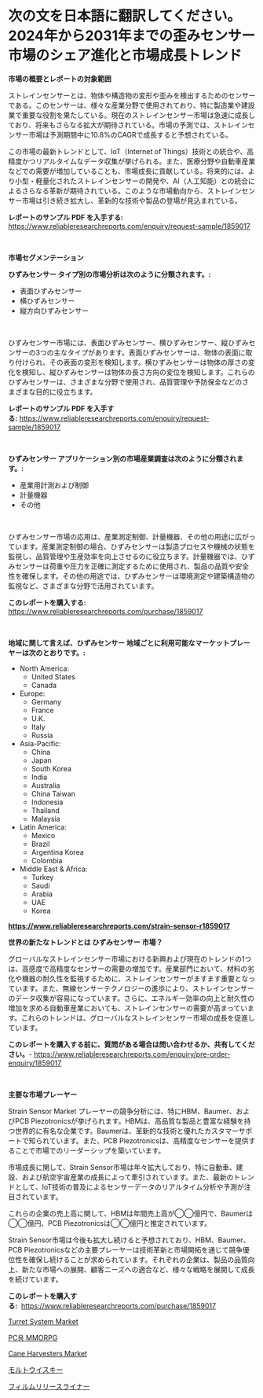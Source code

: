 <p><h1>次の文を日本語に翻訳してください。2024年から2031年までの歪みセンサー市場のシェア進化と市場成長トレンド</h1></p><p><strong>市場の概要とレポートの対象範囲</strong></p>
<p><p>ストレインセンサーとは、物体や構造物の変形や歪みを検出するためのセンサーである。このセンサーは、様々な産業分野で使用されており、特に製造業や建設業で重要な役割を果たしている。現在のストレインセンサー市場は急速に成長しており、将来もさらなる拡大が期待されている。市場の予測では、ストレインセンサー市場は予測期間中に10.8%のCAGRで成長すると予想されている。</p><p>この市場の最新トレンドとして、IoT（Internet of Things）技術との統合や、高精度かつリアルタイムなデータ収集が挙げられる。また、医療分野や自動車産業などでの需要が増加していることも、市場成長に貢献している。将来的には、より小型・軽量化されたストレインセンサーの開発や、AI（人工知能）との統合によるさらなる革新が期待されている。このような市場動向から、ストレインセンサー市場は引き続き拡大し、革新的な技術や製品の登場が見込まれている。</p></p>
<p><strong>レポートのサンプル PDF を入手する:</strong> <a href="https://www.reliableresearchreports.com/enquiry/request-sample/1859017">https://www.reliableresearchreports.com/enquiry/request-sample/1859017</a></p>
<p>&nbsp;</p>
<p><strong>市場セグメンテーション</strong></p>
<p><strong>ひずみセンサー タイプ別の市場分析は次のように分類されます。:</strong></p>
<p><ul><li>表面ひずみセンサー</li><li>横ひずみセンサー</li><li>縦方向ひずみセンサー</li></ul></p>
<p>&nbsp;</p>
<p><p>ひずみセンサー市場には、表面ひずみセンサー、横ひずみセンサー、縦ひずみセンサーの3つの主なタイプがあります。表面ひずみセンサーは、物体の表面に取り付けられ、その表面の変形を検知します。横ひずみセンサーは物体の厚さの変化を検知し、縦ひずみセンサーは物体の長さ方向の変位を検知します。これらのひずみセンサーは、さまざまな分野で使用され、品質管理や予防保全などのさまざまな目的に役立ちます。</p></p>
<p><strong>レポートのサンプル PDF を入手する:</strong>&nbsp;<a href="https://www.reliableresearchreports.com/enquiry/request-sample/1859017">https://www.reliableresearchreports.com/enquiry/request-sample/1859017</a></p>
<p>&nbsp;</p>
<p><strong> ひずみセンサー アプリケーション別の市場産業調査は次のように分類されます。:</strong></p>
<p><ul><li>産業用計測および制御</li><li>計量機器</li><li>その他</li></ul></p>
<p>&nbsp;</p>
<p><p>ひずみセンサー市場の応用は、産業測定制御、計量機器、その他の用途に広がっています。産業測定制御の場合、ひずみセンサーは製造プロセスや機械の状態を監視し、品質管理や生産効率を向上させるのに役立ちます。計量機器では、ひずみセンサーは荷重や圧力を正確に測定するために使用され、製品の品質や安全性を確保します。その他の用途では、ひずみセンサーは環境測定や建築構造物の監視など、さまざまな分野で活用されています。</p></p>
<p><strong>このレポートを購入する:</strong>&nbsp; <a href="https://www.reliableresearchreports.com/purchase/1859017">https://www.reliableresearchreports.com/purchase/1859017</a></p>
<p>&nbsp;</p>
<p><strong>地域に関して言えば、ひずみセンサー 地域ごとに利用可能なマーケットプレーヤーは次のとおりです。:</strong></p>
<p><ul>
    <li>
        North America:
        <ul>
            <li>United States</li>
            <li>Canada</li>
        </ul>
    </li>
    <li>
        Europe:
        <ul>
            <li>Germany</li>
            <li>France</li>
            <li>U.K.</li>
            <li>Italy</li>
            <li>Russia</li>
        </ul>
    </li>
    <li>
        Asia-Pacific:
        <ul>
            <li>China</li>
            <li>Japan</li>
            <li>South Korea</li>
            <li>India</li>
            <li>Australia</li>
            <li>China Taiwan</li>
            <li>Indonesia</li>
            <li>Thailand</li>
            <li>Malaysia</li>
        </ul>
    </li>
    <li>
        Latin America:
        <ul>
            <li>Mexico</li>
            <li>Brazil</li>
            <li>Argentina Korea</li>
            <li>Colombia</li>
        </ul>
    </li>
    <li>
        Middle East & Africa:
        <ul>
            <li>Turkey</li>
            <li>Saudi</li>
            <li>Arabia</li>
            <li>UAE</li>
            <li>Korea</li>
        </ul>
    </li>
    </ul></p>
<p><strong><a href="https://www.reliableresearchreports.com/strain-sensor-r1859017">https://www.reliableresearchreports.com/strain-sensor-r1859017</a></strong>&nbsp;</p>
<p><strong>世界の新たなトレンドとは ひずみセンサー 市場？</strong></p>
<p><p>グローバルなストレインセンサー市場における新興および現在のトレンドの1つは、高感度で高精度なセンサーの需要の増加です。産業部門において、材料の劣化や機器の耐久性を監視するために、ストレインセンサーがますます重要となっています。また、無線センサーテクノロジーの進歩により、ストレインセンサーのデータ収集が容易になっています。さらに、エネルギー効率の向上と耐久性の増加を求める自動車産業においても、ストレインセンサーの需要が高まっています。これらのトレンドは、グローバルなストレインセンサー市場の成長を促進しています。</p></p>
<p><strong>このレポートを購入する前に、質問がある場合は問い合わせるか、共有してください。</strong>- <a href="https://www.reliableresearchreports.com/enquiry/pre-order-enquiry/1859017">https://www.reliableresearchreports.com/enquiry/pre-order-enquiry/1859017</a></p>
<p>&nbsp;</p>
<p><strong>主要な市場プレーヤー</strong></p>
<p><p>Strain Sensor Market プレーヤーの競争分析には、特にHBM、Baumer、およびPCB Piezotronicsが挙げられます。HBMは、高品質な製品と豊富な経験を持つ世界的に有名な企業です。Baumerは、革新的な技術と優れたカスタマーサポートで知られています。また、PCB Piezotronicsは、高精度なセンサーを提供することで市場でのリーダーシップを築いています。</p><p>市場成長に関して、Strain Sensor市場は年々拡大しており、特に自動車、建設、および航空宇宙産業の成長によって牽引されています。また、最新のトレンドとして、IoT技術の普及によるセンサーデータのリアルタイム分析や予測が注目されています。</p><p>これらの企業の売上高に関して、HBMは年間売上高が◯◯億円で、Baumerは◯◯億円、PCB Piezotronicsは◯◯億円と推定されています。</p><p>Strain Sensor市場は今後も拡大し続けると予想されており、HBM、Baumer、PCB Piezotronicsなどの主要プレーヤーは技術革新と市場開拓を通じて競争優位性を確保し続けることが求められています。それぞれの企業は、製品の品質向上、新たな市場への展開、顧客ニーズへの適合など、様々な戦略を展開して成長を続けています。</p></p>
<p><strong>このレポートを購入する:</strong>&nbsp;&nbsp;<a href="https://www.reliableresearchreports.com/purchase/1859017">https://www.reliableresearchreports.com/purchase/1859017</a></p>
<p><p><a href="https://github.com/seekum/Market-Research-Report-List-2/blob/main/turret-system-market.md">Turret System Market</a></p><p><a href="https://github.com/Tristiarton768456/Market-Research-Report-List-1/blob/main/264935427986.md">PC용 MMORPG</a></p><p><a href="https://github.com/nancykennedykellievqfqt2/Market-Research-Report-List-2/blob/main/cane-harvesters-market.md">Cane Harvesters Market</a></p><p><a href="https://github.com/zjkmgcs938405/Market-Research-Report-List-1/blob/main/716377630528.md">モルトウイスキー</a></p><p><a href="https://github.com/mohamedbakry57/Market-Research-Report-List-3/blob/main/914227830527.md">フィルムリリースライナー</a></p></p>